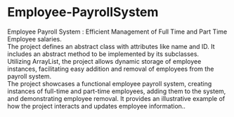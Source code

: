 # Employee-PayrollSystem
Employee  Payroll System : Efficient Management of Full Time and Part Time Employee salaries.<br>
The project defines an abstract class  with attributes like name and ID. It includes an abstract method to be implemented by its subclasses.<br>
Utilizing ArrayList, the project allows dynamic storage of employee instances, facilitating easy addition and removal of employees from the payroll system. <br>
The project showcases a functional employee payroll system, creating instances of full-time and part-time employees, adding them to the system, and demonstrating employee removal. It provides an illustrative example of how the project  interacts and updates employee information.. 
